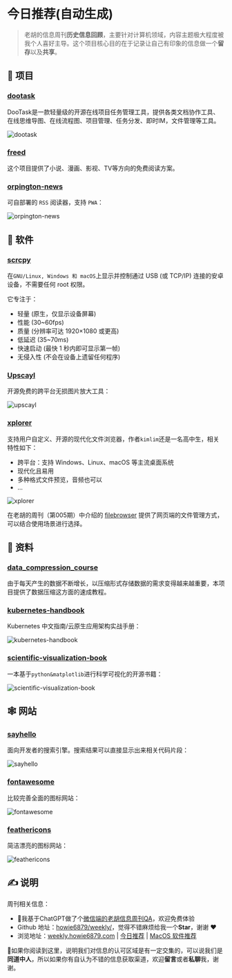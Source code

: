 # 今日推荐(自动生成)

> 老胡的信息周刊**历史信息回顾**，主要针对计算机领域，内容主题极大程度被我个人喜好主导。这个项目核心目的在于记录让自己有印象的信息做一个**留存**以及**共享**。


## 🎯 项目 

### [dootask](https://github.com/kuaifan/dootask)

DooTask是一款轻量级的开源在线项目任务管理工具，提供各类文档协作工具、在线思维导图、在线流程图、项目管理、任务分发、即时IM，文件管理等工具。

![dootask](https://img.turingark.com/uPic/tYiTA7.png) 

### [freed](https://github.com/YuanHsing/freed)

这个项目提供了小说、漫画、影视、TV等方向的免费阅读方案。 

### [orpington-news](https://github.com/frysztak/orpington-news)

可自部署的 `RSS` 阅读器，支持 `PWA`：

![orpington-news](https://images-1252557999.file.myqcloud.com/uPic/orpington-news.png) 

## 🤖 软件 

### [scrcpy](https://github.com/Genymobile/scrcpy)

在`GNU/Linux, Windows 和 macOS`上显示并控制通过 USB (或 TCP/IP) 连接的安卓设备，不需要任何 root 权限。

它专注于：

- 轻量 (原生，仅显示设备屏幕)
- 性能 (30~60fps)
- 质量 (分辨率可达 1920×1080 或更高)
- 低延迟 (35~70ms)
- 快速启动 (最快 1 秒内即可显示第一帧)
- 无侵入性 (不会在设备上遗留任何程序) 

### [Upscayl](https://github.com/upscayl/upscayl)

开源免费的跨平台无损图片放大工具：

![upscayl](https://images-1252557999.file.myqcloud.com/uPic/upscayl.png) 

### [xplorer](https://github.com/kimlimjustin/xplorer)

支持用户自定义、开源的现代化文件浏览器，作者`kimlim`还是一名高中生，相关特性如下：

- 跨平台：支持 Windows、Linux、macOS 等主流桌面系统
- 现代化且易用
- 多种格式文件预览，音频也可以
- ...

![xplorer](https://images-1252557999.file.myqcloud.com/uPic/iLpUeJ.jpg)

在老胡的周刊（第005期）中介绍的 [filebrowser](https://github.com/filebrowser/filebrowser) 提供了网页端的文件管理方式，可以结合使用场景进行选择。 

## 👀 资料 

### [data_compression_course](https://github.com/jermp/data_compression_course)

由于每天产生的数据不断增长，以压缩形式存储数据的需求变得越来越重要，本项目提供了数据压缩这方面的速成教程。 

### [kubernetes-handbook](https://lib.jimmysong.io/kubernetes-handbook/)

Kubernetes 中文指南/云原生应用架构实战手册：

![kubernetes-handbook](https://images-1252557999.file.myqcloud.com/uPic/kubernetes-handbook.jpg) 

### [scientific-visualization-book](https://github.com/rougier/scientific-visualization-book)

一本基于`python&matplotlib`进行科学可视化的开源书籍：

![scientific-visualization-book](https://img.turingark.com/uPic/scientific-visualization-book.jpg) 

## 🕸 网站 

### [sayhello](https://beta.sayhello.so/)

面向开发者的搜索引擎。搜索结果可以直接显示出来相关代码片段：

![sayhello](https://images-1252557999.file.myqcloud.com/uPic/sayhello.jpg) 

### [fontawesome](https://fontawesome.com/icons/)

比较完善全面的图标网站：

![fontawesome](https://images-1252557999.file.myqcloud.com/uPic/fontawesome.jpg) 

### [feathericons](https://feathericons.com/)

简洁漂亮的图标网站：

![feathericons](https://images-1252557999.file.myqcloud.com/uPic/feathericons.jpg) 

## ✍️ 说明

周刊相关信息：

- 🥳我基于ChatGPT做了个[微信端的老胡信息周刊QA](https://mp.weixin.qq.com/s/3ohE-rm6kryC07parr29bQ)，欢迎免费体验
- Github 地址：[howie6879/weekly/](https://github.com/howie6879/weekly/)，觉得不错麻烦给我一个**Star**，谢谢 ❤️
- 浏览地址：[weekly.howie6879.com](https://weekly.howie6879.com) | [今日推荐](https://weekly.howie6879.com/recommend/index.html) | [MacOS 软件推荐](https://weekly.howie6879.com/soft/mac.html)

🙌如果你阅读到这里，说明我们对信息的认可区域是有一定交集的，可以说我们是**同道中人**，所以如果你有自认为不错的信息获取渠道，欢迎**留言**或者**私聊**我，谢谢。
